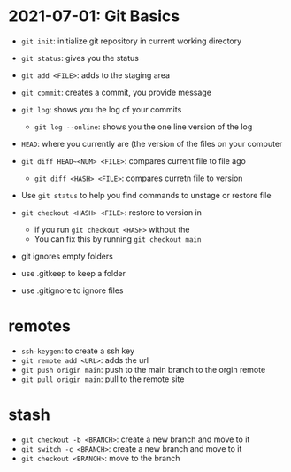 # 2021-07-01: Git Basics 

- `git init`: initialize git repository in current working directory
- `git status`: gives you the status
- `git add <FILE>`: adds <FILE> to the staging area
- `git commit`: creates a commit, you provide message

- `git log`: shows you the log of your commits 
  - `git log --online`: shows you the one line version of the log

- `HEAD`: where you currently are (the version of the files on your computer
- `git diff HEAD~<NUM> <FILE>`: compares current file to file <NUM> ago
  - `git diff <HASH> <FILE>`: compares curretn file to <HASH> version

- Use `git status` to help you find commands to unstage or restore file
- `git checkout <HASH> <FILE>`: restore <FILE> to version in <HASH>
  - if you run `git checkout <HASH>` without the <FILE>
  - You can fix this by running `git checkout main`


- git ignores empty folders
- use .gitkeep to keep a folder
- use .gitignore to ignore files

# remotes 

- `ssh-keygen`: to create a ssh key
- `git remote add <URL>`: adds the url
- `git push origin main`: push to the main branch to the orgin remote
- `git pull origin main`: pull to the remote site

# stash
- `git checkout -b <BRANCH>`: create a new branch and move to it
- `git switch -c <BRANCH>`: create a new branch and move to it
- `git checkout <BRANCH>`: move to the branch


 
